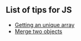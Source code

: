## List of tips for JS

- [Getting an unique array](https://github.com/nishantrpai/javascript-tips/blob/master/uniqset.js)
- [Merge two objects](https://github.com/nishantrpai/javascript-tips/blob/master/mergeObject.js)